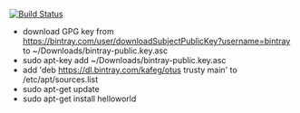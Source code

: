 [![Build Status](https://travis-ci.org/otushomework/homework01.svg?branch=master)](https://travis-ci.org/otushomework/homework01)

- download GPG key from https://bintray.com/user/downloadSubjectPublicKey?username=bintray to ~/Downloads/bintray-public.key.asc
- sudo apt-key add ~/Downloads/bintray-public.key.asc
- add 'deb https://dl.bintray.com/kafeg/otus trusty main' to /etc/apt/sources.list
- sudo apt-get update
- sudo apt-get install helloworld

